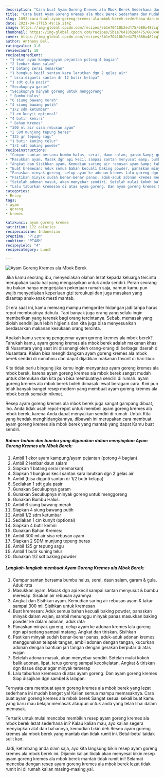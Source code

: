 ```yaml
---
description: "Cara buat Ayam Goreng Kremes ala Mbok Berek Sederhana dan Mudah Dibuat"
title: "Cara buat Ayam Goreng Kremes ala Mbok Berek Sederhana dan Mudah Dibuat"
slug: 1092-cara-buat-ayam-goreng-kremes-ala-mbok-berek-sederhana-dan-mudah-dibuat
date: 2021-04-17T15:49:16.214Z
image: https://img-global.cpcdn.com/recipes/5b1e70410b2ed475/680x482cq70/ayam-goreng-kremes-ala-mbok-berek-foto-resep-utama.jpg
thumbnail: https://img-global.cpcdn.com/recipes/5b1e70410b2ed475/680x482cq70/ayam-goreng-kremes-ala-mbok-berek-foto-resep-utama.jpg
cover: https://img-global.cpcdn.com/recipes/5b1e70410b2ed475/680x482cq70/ayam-goreng-kremes-ala-mbok-berek-foto-resep-utama.jpg
author: Anthony Bell
ratingvalue: 3.6
reviewcount: 10
recipeingredient:
- "1 ekor ayam kampungayam pejantan potong 4 bagian"
- "2 lembar daun salam"
- "1 batang serai memarkan"
- "1 bungkus kecil santan kara larutkan dgn 2 gelas air"
- " bisa diganti santan dr 12 butir kelapa"
- "1 sdt gula pasir"
- "Secukupnya garam"
- "Secukupnya minyak goreng untuk menggoreng"
- " Bumbu Halus"
- "6 siung bawang merah"
- "4 siung bawang putih"
- "1/2 sdm ketumbar"
- "1 cm kunyit optional"
- "4 butir kemiri"
- " Bahan Kremes"
- "300 ml air sisa rebusan ayam"
- "2 SDM munjung tepung beras"
- "125 gr tepung sagu"
- "1 butir kuning telur"
- "1/2 sdt baking powder"
recipeinstructions:
- "Campur santan bersama bumbu halus, serai, daun salam, garam &amp; gula. Aduk rata"
- "Masukkan ayam. Masak dgn api kecil sampai santan menyusut &amp; bumbu meresap. Sisakan air rebusan ayamnya"
- "Angkat dan Sisihkan ayam. Kemudian saring air rebusan ayam &amp; takar sampai 300 ml. Sisihkan untuk kremesan"
- "Buat kremesan: Aduk semua bahan kecuali baking powder, panaskan minyak dalam wajan, sambil menunggu minyak panas masukkan baking powder ke dalam adonan, aduk rata"
- "Panaskan minyak goreng, celup ayam ke adonan kremes lalu goreng dgn api sedang sampai matang. Angkat dan tiriskan. Sisihkan"
- "Pastikan minyak sudah benar-benar panas, aduk-aduk adonan kremes menggunakan telapak tangan, ambil adonan dengan tangan, kucurkan adonan dengan bantuan jari tangan dengan gerakan berputar di atas wajan"
- "Setelah adonan masuk, akan menyebar sendiri. Setelah mulai kokoh balik adonan, lipat, terus goreng sampai kecokelatan. Angkat &amp; tiriskan dgn tissue dapur agar minyak terserap"
- "Lalu taburkan kremesan di atas ayam goreng. Dan ayam goreng kremes Siap disajikan dgn sambel &amp; lalapan"
categories:
- Resep
tags:
- ayam
- goreng
- kremes

katakunci: ayam goreng kremes 
nutrition: 172 calories
recipecuisine: Indonesian
preptime: "PT21M"
cooktime: "PT48M"
recipeyield: "4"
recipecategory: Lunch

---
```



![Ayam Goreng Kremes ala Mbok Berek](https://img-global.cpcdn.com/recipes/5b1e70410b2ed475/680x482cq70/ayam-goreng-kremes-ala-mbok-berek-foto-resep-utama.jpg)

Jika kamu seorang ibu, menyediakan olahan lezat kepada keluarga tercinta merupakan suatu hal yang mengasyikan untuk anda sendiri. Peran seorang ibu bukan hanya mengerjakan pekerjaan rumah saja, namun kamu pun wajib menyediakan keperluan gizi tercukupi dan juga masakan yang disantap anak-anak mesti mantab.

Di era  saat ini, kamu memang mampu mengorder hidangan jadi tanpa harus repot membuatnya dahulu. Tapi banyak juga orang yang selalu ingin memberikan yang terenak bagi orang tercintanya. Sebab, memasak yang diolah sendiri jauh lebih higienis dan kita juga bisa menyesuaikan berdasarkan makanan kesukaan orang tercinta. 



Apakah kamu seorang penggemar ayam goreng kremes ala mbok berek?. Tahukah kamu, ayam goreng kremes ala mbok berek adalah makanan khas di Nusantara yang saat ini disenangi oleh orang-orang di berbagai daerah di Nusantara. Kalian bisa menghidangkan ayam goreng kremes ala mbok berek sendiri di rumahmu dan dapat dijadikan makanan favorit di hari libur.

Kita tidak perlu bingung jika kamu ingin menyantap ayam goreng kremes ala mbok berek, karena ayam goreng kremes ala mbok berek sangat mudah untuk ditemukan dan kita pun bisa membuatnya sendiri di rumah. ayam goreng kremes ala mbok berek boleh dimasak lewat beragam cara. Kini pun telah banyak banget resep modern yang membuat ayam goreng kremes ala mbok berek semakin nikmat.

Resep ayam goreng kremes ala mbok berek juga sangat gampang dibuat, lho. Anda tidak usah repot-repot untuk membeli ayam goreng kremes ala mbok berek, karena Anda dapat menyajikan sendiri di rumah. Untuk Kita yang hendak menghidangkannya, dibawah ini merupakan cara membuat ayam goreng kremes ala mbok berek yang mantab yang dapat Kamu buat sendiri.

<!--inarticleads1-->

##### Bahan-bahan dan bumbu yang digunakan dalam menyiapkan Ayam Goreng Kremes ala Mbok Berek:

1. Ambil 1 ekor ayam kampung/ayam pejantan (potong 4 bagian)
1. Ambil 2 lembar daun salam
1. Siapkan 1 batang serai (memarkan)
1. Siapkan 1 bungkus kecil santan kara larutkan dgn 2 gelas air
1. Ambil  (bisa diganti santan dr 1/2 butir kelapa)
1. Sediakan 1 sdt gula pasir
1. Gunakan Secukupnya garam
1. Gunakan Secukupnya minyak goreng untuk menggoreng
1. Gunakan  Bumbu Halus:
1. Ambil 6 siung bawang merah
1. Siapkan 4 siung bawang putih
1. Ambil 1/2 sdm ketumbar
1. Sediakan 1 cm kunyit (optional)
1. Siapkan 4 butir kemiri
1. Gunakan  Bahan Kremes:
1. Ambil 300 ml air sisa rebusan ayam
1. Siapkan 2 SDM munjung tepung beras
1. Ambil 125 gr tepung sagu
1. Ambil 1 butir kuning telur
1. Gunakan 1/2 sdt baking powder




<!--inarticleads2-->

##### Langkah-langkah membuat Ayam Goreng Kremes ala Mbok Berek:

1. Campur santan bersama bumbu halus, serai, daun salam, garam &amp; gula. Aduk rata
1. Masukkan ayam. Masak dgn api kecil sampai santan menyusut &amp; bumbu meresap. Sisakan air rebusan ayamnya
1. Angkat dan Sisihkan ayam. Kemudian saring air rebusan ayam &amp; takar sampai 300 ml. Sisihkan untuk kremesan
1. Buat kremesan: Aduk semua bahan kecuali baking powder, panaskan minyak dalam wajan, sambil menunggu minyak panas masukkan baking powder ke dalam adonan, aduk rata
1. Panaskan minyak goreng, celup ayam ke adonan kremes lalu goreng dgn api sedang sampai matang. Angkat dan tiriskan. Sisihkan
1. Pastikan minyak sudah benar-benar panas, aduk-aduk adonan kremes menggunakan telapak tangan, ambil adonan dengan tangan, kucurkan adonan dengan bantuan jari tangan dengan gerakan berputar di atas wajan
1. Setelah adonan masuk, akan menyebar sendiri. Setelah mulai kokoh balik adonan, lipat, terus goreng sampai kecokelatan. Angkat &amp; tiriskan dgn tissue dapur agar minyak terserap
1. Lalu taburkan kremesan di atas ayam goreng. Dan ayam goreng kremes Siap disajikan dgn sambel &amp; lalapan




Ternyata cara membuat ayam goreng kremes ala mbok berek yang lezat sederhana ini mudah banget ya! Kalian semua mampu memasaknya. Cara buat ayam goreng kremes ala mbok berek Sangat sesuai sekali buat kamu yang baru mau belajar memasak ataupun untuk anda yang telah lihai dalam memasak.

Tertarik untuk mulai mencoba membikin resep ayam goreng kremes ala mbok berek lezat sederhana ini? Kalau kalian mau, ayo kalian segera menyiapkan alat dan bahannya, kemudian bikin deh Resep ayam goreng kremes ala mbok berek yang mantab dan tidak rumit ini. Betul-betul taidak sulit kan. 

Jadi, ketimbang anda diam saja, ayo kita langsung bikin resep ayam goreng kremes ala mbok berek ini. Dijamin kalian tiidak akan menyesal bikin resep ayam goreng kremes ala mbok berek mantab tidak rumit ini! Selamat mencoba dengan resep ayam goreng kremes ala mbok berek lezat tidak rumit ini di rumah kalian masing-masing,ya!.

